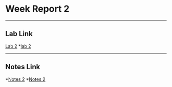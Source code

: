 # Week Report 2

<hr>

## Lab Link

[Lab 2](https://github.com/ebcalizaya/cis106/blob/main/Labs/lab2/lab2.md)
*[lab 2](../../Labs/lab2/lab2.md)

<hr>

## Notes Link
*[Notes 2](../../notes/notes2/notes2.md)
*[Notes 2](https://github.com/ebcalizaya/cis106/blob/main/notes/notes2.md)